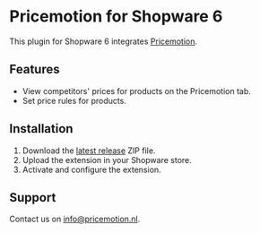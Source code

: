 # Pricemotion for Shopware 6

This plugin for Shopware 6 integrates [Pricemotion].

## Features

- View competitors' prices for products on the Pricemotion tab.
- Set price rules for products.

## Installation

1. Download the [latest release] ZIP file.
1. Upload the extension in your Shopware store.
1. Activate and configure the extension.

## Support

Contact us on info@pricemotion.nl.

[pricemotion]: https://www.pricemotion.nl
[latest release]: https://github.com/pricemotion/shopware/releases/tag/1.0.0

